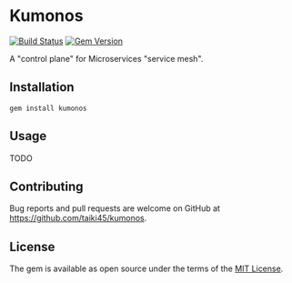 # Kumonos
[![Build Status](https://travis-ci.org/cookpad/kumonos.svg?branch=master)](https://travis-ci.org/cookpad/kumonos)
[![Gem Version](https://badge.fury.io/rb/kumonos.svg)](https://badge.fury.io/rb/kumonos)

A "control plane" for Microservices "service mesh".

## Installation
```
gem install kumonos
```

## Usage
TODO

## Contributing
Bug reports and pull requests are welcome on GitHub at https://github.com/taiki45/kumonos.

## License
The gem is available as open source under the terms of the [MIT License](https://opensource.org/licenses/MIT).
